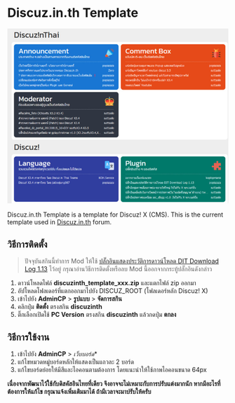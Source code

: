 
# Discuz.in.th Template

![Discuz.in.th Template](template/discuzinth/preview_large.jpg)

Discuz.in.th Template is a template for Discuz! X (CMS). This is the current template used in [Discuz.in.th](https://www.discuz.in.th) forum.

## วิธีการติดตั้ง

> ปัจจุบันสกินนี้ทำการ Mod ให้ใช้ [ปลั๊กอินแสดงประวัติการดาวน์โหลด DIT Download Log 1.13](https://www.discuz.in.th/thread/706/1/1) ไว้อยู่ กรุณาอ่านวิธีการติดตั้งหรือลบ Mod นี้ออกจากกระทู้ปลั๊กอินดังกล่าว

1. ดาวน์โหลดไฟล์ **discuzinth_template_xxx.zip** และแตกไฟล์ zip ออกมา
2. อัปโหลดโฟลเดอร์ที่แตกออกมาไปยัง DISCUZ_ROOT (โฟลเดอร์หลัก Discuz! X)
5. เข้าไปยัง **AdminCP** > **รูปแบบ** > **จัดการสกิน**
6. คลิกปุ่ม **ติดตั้ง** ตรงสกิน **discuzinth**
7. ติ๊กเลือกเปิดใช้ **PC Version** ตรงสกิน **discuzinth** แล้วกดปุ่ม **ตกลง**

## วิธีการใช้งาน

1. เข้าไปยัง **AdminCP** > *เว็บบอร์ด**
2. แก้ไขหมวดหมู่บอร์ดหลักให้แสดงเป็นแถวละ 2 บอร์ด
3. แก้ไขบอร์ดย่อยให้มีสีและไอคอนตามต้องการ โดยแนะนำให้ใช้ภาพไอคอนขนาด 64px

**เนื่องจากพัฒนาไว้ใช้กับดิสคัสอินไทยที่เดียว จึงอาจจะไม่เหมาะกับการปรับแต่งมากนัก
หากมีอะไรที่ต้องการให้แก้ไข กรุณาแจ้งเพิ่มเติมมาได้ ถ้ามีเวลาจะมาปรับให้ครับ**